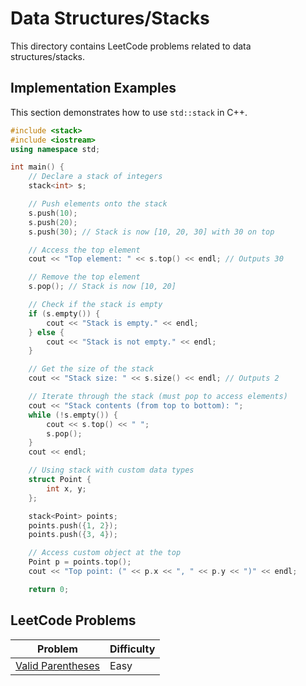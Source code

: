 # Data Structures/Stacks

This directory contains LeetCode problems related to data structures/stacks.


## Implementation Examples

This section demonstrates how to use `std::stack` in C++.

```cpp
#include <stack>
#include <iostream>
using namespace std;

int main() {
    // Declare a stack of integers
    stack<int> s;

    // Push elements onto the stack
    s.push(10);
    s.push(20);
    s.push(30); // Stack is now [10, 20, 30] with 30 on top

    // Access the top element
    cout << "Top element: " << s.top() << endl; // Outputs 30

    // Remove the top element
    s.pop(); // Stack is now [10, 20]

    // Check if the stack is empty
    if (s.empty()) {
        cout << "Stack is empty." << endl;
    } else {
        cout << "Stack is not empty." << endl;
    }

    // Get the size of the stack
    cout << "Stack size: " << s.size() << endl; // Outputs 2

    // Iterate through the stack (must pop to access elements)
    cout << "Stack contents (from top to bottom): ";
    while (!s.empty()) {
        cout << s.top() << " ";
        s.pop();
    }
    cout << endl;

    // Using stack with custom data types
    struct Point {
        int x, y;
    };

    stack<Point> points;
    points.push({1, 2});
    points.push({3, 4});

    // Access custom object at the top
    Point p = points.top();
    cout << "Top point: (" << p.x << ", " << p.y << ")" << endl;

    return 0;
```
## LeetCode Problems

| Problem | Difficulty |
|---------|------------|
| [Valid Parentheses](https://leetcode.com/problems/valid-parentheses/description/) | Easy |